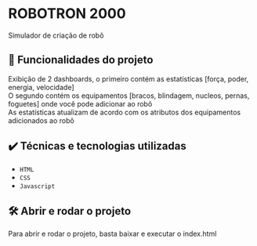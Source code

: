 # ROBOTRON 2000

Simulador de criação de robô 

## 🔨 Funcionalidades do projeto

Exibição de 2 dashboards, o primeiro contém as estatísticas [força, poder, energia, velocidade]  
O segundo contém os equipamentos [bracos, blindagem, nucleos, pernas, foguetes] onde você pode adicionar ao robô  
As estatísticas atualizam de acordo com os atributos dos equipamentos adicionados ao robô

## ✔️ Técnicas e tecnologias utilizadas

- `HTML`
- `CSS`
- `Javascript`

## 🛠️ Abrir e rodar o projeto

Para abrir e rodar o projeto, basta baixar e executar o index.html
